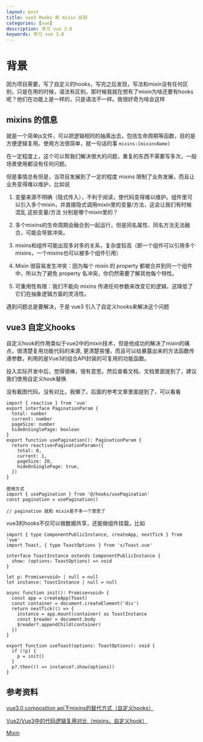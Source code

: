 ```yaml
---
layout: post
title: vue3 Hooks 和 mixin 区别
categories: [vue]
description: 学习 vue 3.0
keywords: 学习 vue 3.0
---
```


# 背景
因为项目需要，写了自定义的hooks，写完之后发现，写法和mixin没有任何区别，只是在用的时候，语法有区别。那时候我就在想有了mixin为啥还要有hooks呢？他们在功能上是一样的，只是语法不一样。我很好奇为啥会这样

## mixins 的信息
就是一个简单js文件，可以把逻辑相同的抽离出去，包括生命周期等函数，目的是方便逻辑复用。使用方法很简单，就一句话的事 `mixins:[mixinsName]`

在一定程度上，这个可以帮我们解决很大的问题，重复的东西不需要写多次，一般场景使用都没有任何问题。

但是事情总有但是，当项目发展到了一定的程度 mixins 限制了业务发展，而且让业务变得难以维护，比如说

1. 变量来源不明确（隐式传入），不利于阅读，使代码变得难以维护。组件里可以引入多个mixin，并直接隐式调用mixin里的变量/方法，这会让我们有时候混乱 这些变量/方法 分别是哪个mixin里的？

2. 多个mixins的生命周期会融合到一起运行，但是同名属性、同名方法无法融合，可能会导致冲突。

3. mixins和组件可能出现多对多的关系，复杂度较高（即一个组件可以引用多个mixins，一个mixins也可以被多个组件引用）

4. Mixin 很容易发生冲突：因为每个 mixin 的 property 都被合并到同一个组件中，所以为了避免 property 名冲突，你仍然需要了解其他每个特性。

5. 可重用性有限：我们不能向 mixins 传递任何参数来改变它的逻辑，这降低了它们在抽象逻辑方面的灵活性。

遇到问题总是要解决，于是 vue3 引入了自定义hooks来解决这个问题

## vue3 自定义hooks

自定义hook的作用类似于vue2中的mixin技术，但是他成功的解决了mixin的痛点，很清楚复用功能代码的来源, 更清楚易懂，而且可以给暴露出来的方法函数传递参数，利用的是Vue3的组合API封装的可复用的功能函数。

投入实际开发中后，觉得很棒，很有意思。然后查看文档，文档里面提到了，建议我们使用自定义hook替换

没有截图代码，没有对比，我懒了。后面的参考文章里面提到了，可以看看

```
import { reactive } from 'vue'
export interface PaginationParam {
  total: number
  current: number
  pageSize: number
  hideOnSinglePage: boolean
}
export function usePagination(): PaginationParam {
  return reactive<PaginationParam>({
    total: 0,
    current: 1,
    pageSize: 20,
    hideOnSinglePage: true,
  })
}

使用方式
import { usePagination } from '@/hooks/usePagination'
const pagination = usePagination()

// pagination 就和 mixin差不多一个意思了
```

vue3的hooks不仅可以做数据共享，还能做组件挂载，比如

```
import { type ComponentPublicInstance, createApp, nextTick } from 'vue'
import Toast, { type ToastOptions } from 's/Toast.vue'

interface ToastInstance extends ComponentPublicInstance {
  show: (options: ToastOptions) => void
}

let p: Promise<void> | null = null
let instance: ToastInstance | null = null

async function init(): Promise<void> {
  const app = createApp(Toast)
  const container = document.createElement('div')
  return nextTick(() => {
    instance = app.mount(container) as ToastInstance
    const $reader = document.body
    $reader?.appendChild(container)
  })
}

export function useToast(options: ToastOptions): void {
  if (!p) {
    p = init()
  }
  p?.then(() => instance?.show(options))
}

```
## 参考资料

[vue3.0 composition api下mixins的替代方式（自定义hooks）](https://blog.csdn.net/u010059669/article/details/111688244)

[Vue2/Vue3中的代码逻辑复用对比（mixins、自定义hook）](https://www.qiyuandi.com/zhanzhang/zonghe/15374.html)

[Mixin](https://v3.cn.vuejs.org/guide/mixins.html#%E5%9F%BA%E7%A1%80)